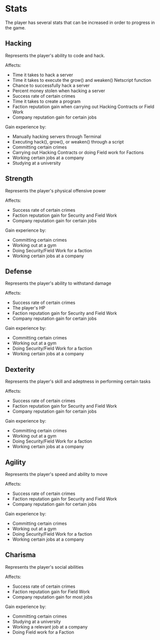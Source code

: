 # Stats

The player has several stats that can be increased in order to progress
in the game.

## Hacking

Represents the player's ability to code and hack.

Affects:

- Time it takes to hack a server
- Time it takes to execute the grow() and weaken() Netscript function
- Chance to successfully hack a server
- Percent money stolen when hacking a server
- Success rate of certain crimes
- Time it takes to create a program
- Faction reputation gain when carrying out Hacking Contracts or Field Work
- Company reputation gain for certain jobs

Gain experience by:

- Manually hacking servers through Terminal
- Executing hack(), grow(), or weaken() through a script
- Committing certain crimes
- Carrying out Hacking Contracts or doing Field work for Factions
- Working certain jobs at a company
- Studying at a university

## Strength

Represents the player's physical offensive power

Affects:

- Success rate of certain crimes
- Faction reputation gain for Security and Field Work
- Company reputation gain for certain jobs

Gain experience by:

- Committing certain crimes
- Working out at a gym
- Doing Security/Field Work for a faction
- Working certain jobs at a company

## Defense

Represents the player's ability to withstand damage

Affects:

- Success rate of certain crimes
- The player's HP
- Faction reputation gain for Security and Field Work
- Company reputation gain for certain jobs

Gain experience by:

- Committing certain crimes
- Working out at a gym
- Doing Security/Field Work for a faction
- Working certain jobs at a company

## Dexterity

Represents the player's skill and adeptness in performing certain tasks

Affects:

- Success rate of certain crimes
- Faction reputation gain for Security and Field Work
- Company reputation gain for certain jobs

Gain experience by:

- Committing certain crimes
- Working out at a gym
- Doing Security/Field Work for a faction
- Working certain jobs at a company

## Agility

Represents the player's speed and ability to move

Affects:

- Success rate of certain crimes
- Faction reputation gain for Security and Field Work
- Company reputation gain for certain jobs

Gain experience by:

- Committing certain crimes
- Working out at a gym
- Doing Security/Field Work for a faction
- Working certain jobs at a company

## Charisma

Represents the player's social abilities

Affects:

- Success rate of certain crimes
- Faction reputation gain for Field Work
- Company reputation gain for most jobs

Gain experience by:

- Committing certain crimes
- Studying at a university
- Working a relevant job at a company
- Doing Field work for a Faction
